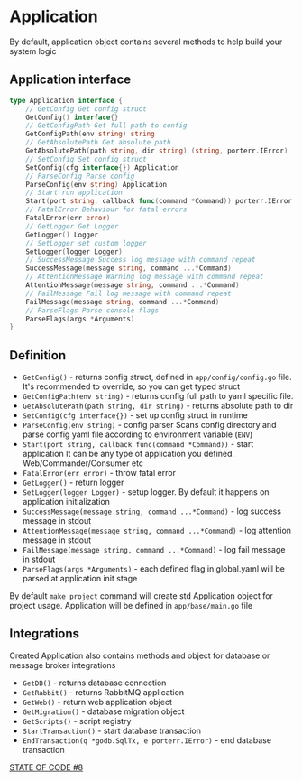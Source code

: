 # Application

By default, application object contains several methods to help build your system logic
## Application interface
```go
type Application interface {
    // GetConfig Get config struct
    GetConfig() interface{}
    // GetConfigPath Get full path to config
    GetConfigPath(env string) string
    // GetAbsolutePath Get absolute path
    GetAbsolutePath(path string, dir string) (string, porterr.IError)
    // SetConfig Set config struct
    SetConfig(cfg interface{}) Application
    // ParseConfig Parse config
    ParseConfig(env string) Application
    // Start run application
    Start(port string, callback func(command *Command)) porterr.IError
    // FatalError Behaviour for fatal errors
    FatalError(err error)
    // GetLogger Get Logger
    GetLogger() Logger
    // SetLogger set custom logger
    SetLogger(logger Logger)
    // SuccessMessage Success log message with command repeat
    SuccessMessage(message string, command ...*Command)
    // AttentionMessage Warning log message with command repeat
    AttentionMessage(message string, command ...*Command)
    // FailMessage Fail log message with command repeat
    FailMessage(message string, command ...*Command)
    // ParseFlags Parse console flags
    ParseFlags(args *Arguments)
}
```
## Definition
- `GetConfig()` - returns config struct, defined in `app/config/config.go` file. 
It's recommended to override, so you can get typed struct
- `GetConfigPath(env string)` - returns config full path to yaml specific file. 
- `GetAbsolutePath(path string, dir string)` - returns absolute path to dir
- `SetConfig(cfg interface{})` - set up config struct in runtime
- `ParseConfig(env string)` - config parser
Scans config directory and parse config yaml file according to environment variable (`ENV`)
- `Start(port string, callback func(command *Command))` - start application
It can be any type of application you defined. Web/Commander/Consumer etc 
- `FatalError(err error)` - throw fatal error
- `GetLogger()` - return logger 
- `SetLogger(logger Logger)` - setup logger. By default it happens on application initialization
- `SuccessMessage(message string, command ...*Command)` - log success message in stdout
- `AttentionMessage(message string, command ...*Command)` - log attention message in stdout
- `FailMessage(message string, command ...*Command)` - log fail message in stdout
- `ParseFlags(args *Arguments)` - each defined flag in global.yaml will be parsed at application init stage

By default `make project` command will create std Application object for project usage. 
Application will be defined in `app/base/main.go` file

## Integrations
Created Application also contains methods and object for database or message broker integrations
- `GetDB()` - returns database connection
- `GetRabbit()` - returns RabbitMQ application
- `GetWeb()` - return web application object
- `GetMigration()` - database migration object
- `GetScripts()` - script registry
- `StartTransaction()` - start database transaction
- `EndTransaction(q *godb.SqlTx, e porterr.IError)` - end database transaction

[STATE OF CODE #8](https://github.com/dimonrus/tutorial/commit/a74fe0d39a6255220acd31876692f4b1b7782623)